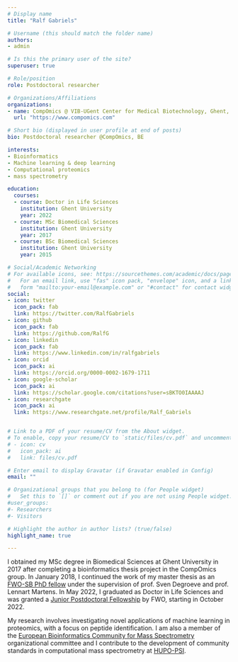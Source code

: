 ```yaml
---
# Display name
title: "Ralf Gabriels"

# Username (this should match the folder name)
authors:
- admin

# Is this the primary user of the site?
superuser: true

# Role/position
role: Postdoctoral researcher

# Organizations/Affiliations
organizations:
- name: CompOmics @ VIB-UGent Center for Medical Biotechnology, Ghent, BE
  url: "https://www.compomics.com"

# Short bio (displayed in user profile at end of posts)
bio: Postdoctoral researcher @CompOmics, BE

interests:
- Bioinformatics
- Machine learning & deep learning
- Computational proteomics
- mass spectrometry

education:
  courses:
  - course: Doctor in Life Sciences
    institution: Ghent University
    year: 2022
  - course: MSc Biomedical Sciences
    institution: Ghent University
    year: 2017
  - course: BSc Biomedical Sciences
    institution: Ghent University
    year: 2015

# Social/Academic Networking
# For available icons, see: https://sourcethemes.com/academic/docs/page-builder/#icons
#   For an email link, use "fas" icon pack, "envelope" icon, and a link in the
#   form "mailto:your-email@example.com" or "#contact" for contact widget.
social:
- icon: twitter
  icon_pack: fab
  link: https://twitter.com/RalfGabriels
- icon: github
  icon_pack: fab
  link: https://github.com/RalfG
- icon: linkedin
  icon_pack: fab
  link: https://www.linkedin.com/in/ralfgabriels
- icon: orcid
  icon_pack: ai
  link: https://orcid.org/0000-0002-1679-1711
- icon: google-scholar
  icon_pack: ai
  link: https://scholar.google.com/citations?user=sBKTO0IAAAAJ
- icon: researchgate
  icon_pack: ai
  link: https://www.researchgate.net/profile/Ralf_Gabriels


# Link to a PDF of your resume/CV from the About widget.
# To enable, copy your resume/CV to `static/files/cv.pdf` and uncomment the lines below.
# - icon: cv
#   icon_pack: ai
#   link: files/cv.pdf

# Enter email to display Gravatar (if Gravatar enabled in Config)
email: ""

# Organizational groups that you belong to (for People widget)
#   Set this to `[]` or comment out if you are not using People widget.
#user_groups:
#- Researchers
#- Visitors

# Highlight the author in author lists? (true/false)
highlight_name: true

---
```


I obtained my MSc degree in Biomedical Sciences at Ghent University in 2017 after completing a bioinformatics thesis project in the CompOmics group. In January 2018, I continued the work of my master thesis as an [FWO-SB PhD fellow](https://www.fwo.be/en/) under the supervision of prof. Sven Degroeve and prof. Lennart Martens. In May 2022, I graduated as Doctor in Life Sciences and was granted a [Junior Postdoctoral Fellowship](https://www.fwo.be/en/) by FWO, starting in October 2022.

My research involves investigating novel applications of machine learning in proteomics, with a focus on peptide identification. I am also a member of the [European Bioinformatics Community for Mass Spectrometry](https://eubic-ms.org/) organizational committee and I contribute to the development of community standards in computational mass spectrometry at [HUPO-PSI](http://www.psidev.info/).
